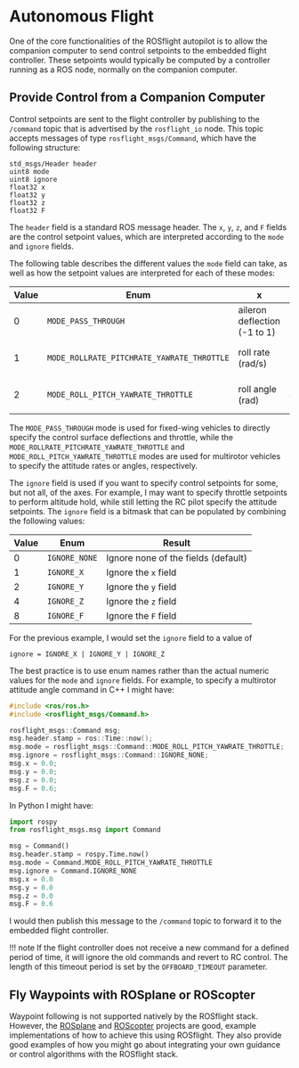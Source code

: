 # Autonomous Flight

One of the core functionalities of the ROSflight autopilot is to allow the companion computer to send control setpoints to the embedded flight controller. These setpoints would typically be computed by a controller running as a ROS node, normally on the companion computer.

## Provide Control from a Companion Computer

Control setpoints are sent to the flight controller by publishing to the `/command` topic that is advertised by the `rosflight_io` node. This topic accepts messages of type `rosflight_msgs/Command`, which have the following structure:

```
std_msgs/Header header
uint8 mode
uint8 ignore
float32 x
float32 y
float32 z
float32 F
```

The `header` field is a standard ROS message header. The `x`, `y`, `z`, and `F` fields are the control setpoint values, which are interpreted according to the `mode` and `ignore` fields.

The following table describes the different values the `mode` field can take, as well as how the setpoint values are interpreted for each of these modes:

| Value | Enum | x | y | z | F |
|-------|------|---|---|---|---|
| 0 | `MODE_PASS_THROUGH` | aileron deflection (-1 to 1) | elevator deflection (-1 to 1) | rudder deflection (-1 to 1) | throttle (0 to 1) |
| 1 | `MODE_ROLLRATE_PITCHRATE_YAWRATE_THROTTLE` | roll rate (rad/s) | pitch rate (rad/s) | yaw rate (rad/s) | throttle (0 to 1) |
| 2 | `MODE_ROLL_PITCH_YAWRATE_THROTTLE` | roll angle (rad) | pitch angle (rad) | yaw rate (rad/s) | throttle (0 to 1) |

The `MODE_PASS_THROUGH` mode is used for fixed-wing vehicles to directly specify the control surface deflections and throttle, while the `MODE_ROLLRATE_PITCHRATE_YAWRATE_THROTTLE` and `MODE_ROLL_PITCH_YAWRATE_THROTTLE` modes are used for multirotor vehicles to specify the attitude rates or angles, respectively.

The `ignore` field is used if you want to specify control setpoints for some, but not all, of the axes. For example, I may want to specify throttle setpoints to perform altitude hold, while still letting the RC pilot specify the attitude setpoints. The `ignore` field is a bitmask that can be populated by combining the following values:

| Value | Enum | Result |
|-------|------|--------|
| 0 | `IGNORE_NONE` | Ignore none of the fields (default) |
| 1 | `IGNORE_X` | Ignore the `x` field |
| 2 | `IGNORE_Y` | Ignore the `y` field |
| 4 | `IGNORE_Z` | Ignore the `z` field |
| 8 | `IGNORE_F` | Ignore the `F` field |

For the previous example, I would set the `ignore` field to a value of
```
ignore = IGNORE_X | IGNORE_Y | IGNORE_Z
```

The best practice is to use enum names rather than the actual numeric values for the `mode` and `ignore` fields. For example, to specify a multirotor attitude angle command in C++ I might have:
```cpp
#include <ros/ros.h>
#include <rosflight_msgs/Command.h>

rosflight_msgs::Command msg;
msg.header.stamp = ros::Time::now();
msg.mode = rosflight_msgs::Command::MODE_ROLL_PITCH_YAWRATE_THROTTLE;
msg.ignore = rosflight_msgs::Command::IGNORE_NONE;
msg.x = 0.0;
msg.y = 0.0;
msg.z = 0.0;
msg.F = 0.6;
```

In Python I might have:
```python
import rospy
from rosflight_msgs.msg import Command

msg = Command()
msg.header.stamp = rospy.Time.now()
msg.mode = Command.MODE_ROLL_PITCH_YAWRATE_THROTTLE
msg.ignore = Command.IGNORE_NONE
msg.x = 0.0
msg.y = 0.0
msg.z = 0.0
msg.F = 0.6
```
I would then publish this message to the `/command` topic to forward it to the embedded flight controller.

!!! note
    If the flight controller does not receive a new command for a defined period of time, it will ignore the old commands and revert to RC control. The length of this timeout period is set by the `OFFBOARD_TIMEOUT` parameter.

## Fly Waypoints with ROSplane or ROScopter

Waypoint following is not supported natively by the ROSflight stack. However, the [ROSplane](https://github.com/byu-magicc/ros_plane) and [ROScopter](https://github.com/byu-magicc/ros_copter) projects are good, example implementations of how to achieve this using ROSflight. They also provide good examples of how you might go about integrating your own guidance or control algorithms with the ROSflight stack.
